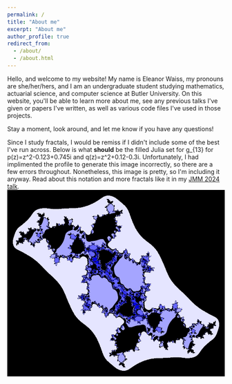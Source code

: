 ```yaml
---
permalink: /
title: "About me"
excerpt: "About me"
author_profile: true
redirect_from: 
  - /about/
  - /about.html
---
```


Hello, and welcome to my website! My name is Eleanor Waiss, my pronouns are she/her/hers, and I am an undergraduate student studying mathematics, actuarial science, and computer science at Butler University. On this website, you'll be able to learn more about me, see any previous talks I've given or papers I've written, as well as various code files I've used in those projects. 

Stay a moment, look around, and let me know if you have any questions!

Since I study fractals, I would be remiss if I didn't include some of the best I've run across. Below is what **should** be the filled Julia set for g_{13} for p(z)=z^2-0.123+0.745i and q(z)=z^2+0.12-0.3i. Unfortunately, I had implimented the profile to generate this image incorrectly, so there are a few errors throughout. Nonetheless, this image is pretty, so I'm including it anyway. Read about this notation and more fractals like it in my [JMM 2024 talk](/talks/jmm2024).
![K(g13)](/images/fun.png)